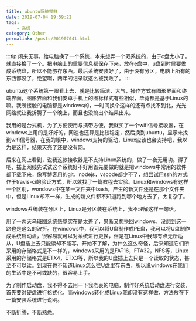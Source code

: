 ```yaml
---
title: ubuntu系统尝鲜
date: 2019-07-04 19:59:22
tags: 
    - 系统
category: Other
permalink: /posts/201907041.html
---
```


:::tip
闲来无事，给电脑换了一个系统，本来想弄一个双系统的，由于c盘太小了，就直接换了一个。把电脑上的重要信息都保存下来，放在e盘中，u盘到时候要做成系统盘，所以不能够存东西。最后系统安装好了，由于没有分区，电脑上所有的东西都没了，绝望啊，两年的记录就这么被我败了。
:::

<!-- more -->

ubuntu这个系统第一眼看上去，就是比较简洁、大气，操作方式有图形界面和终端界面，图形界面和我们安卓手机上的图标样式有些相似，毕竟都是基于Linux的嘛。我所接触的电脑都是windows的，一时间换个这样的还有点找不到北，光光网络就让我折腾了一个晚上，而且也没搞出个结果出来。

我用的是台式机，为了方便使用与携带方便，我就买了一个wifi信号接收器，在windows上用的是好好的，网速也还算是比较稳定，然后换到ubuntu，显示未找到wifi信号器，在我的眼中，windows支持的驱动，Linux应该也会支持吧，我以为是这样，结果天亮了还是没有网。

后来在网上看到，说我这款接收器是不支持Linux系统的，做了一夜无用功。得了吧，插上网线先试试这个系统好不好用首先要做的就是把windows中常用的软件都下载下来，像写博客用的git，nodejs，vscode都少不了，想尝试用ssh的方式作于travis-ci的验证方式，所以就找了一篇教程去实验。Linux和windows有这样一个区别，wondows中在某一文件夹中bash，产生的新文件还是在那个文件夹中，但是Linux却不一样，生成的新文件都不知道跑到哪个地方去了，太复杂了。

windows系统装在分区上，Linux是分区装在系统上，我不理解这样一句话。

用了一两天乌班图系统感觉实在是太差了，果断又想换回windows，没想到这一路也是这么的波折。在windows中，我可以将U盘制作成PE盘，我可以将U盘制作成系统启动盘，很容易就可以对系统进行更换，但是在Linux中我却有点无所适从，U盘插上去只能读却不能写，开始不了解，为什么这么奇怪，后来知道它们所采用的存储格式是不一样的，windows采用的是FAT16，FTA32，NFS等，Linux采用的存储格式是ETX4，ETX3等，所以我的U盘插上去只是一个读取的状态，甚至不可以读。到现在也不知道Linux怎么往U盘里存东西，所以说windows在我们的生活中是不可或缺的，很容易上手。

为了制作启动盘，我不得不去用一下我老表的电脑，制作好系统启动盘进行安装，首先要对硬盘进行格式化，而windows转化成Linux我却没有这样做，方法放在下一篇安装系统进行说明。

不断折腾，不断熟悉。